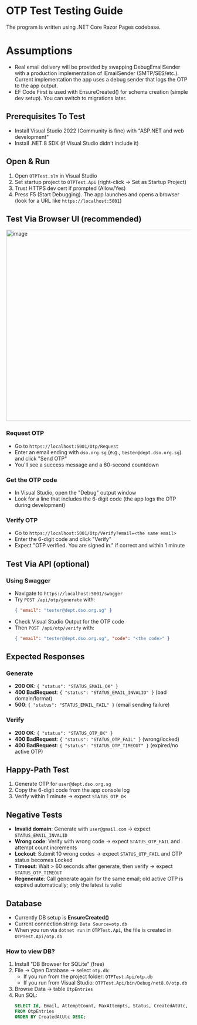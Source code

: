 # OTP Test Testing Guide

The program is written using .NET Core Razor Pages codebase.

# Assumptions

- Real email delivery will be provided by swapping DebugEmailSender with a production implementation of IEmailSender (SMTP/SES/etc.). Current implementation the app uses a debug sender that logs the OTP to the app output.
- EF Code First is used with EnsureCreated() for schema creation (simple dev setup). You can switch to migrations later.

## Prerequisites To Test

- Install Visual Studio 2022 (Community is fine) with "ASP.NET and web development"
- Install .NET 8 SDK (if Visual Studio didn't include it)

## Open & Run

1. Open `OTPTest.sln` in Visual Studio
2. Set startup project to `OTPTest.Api` (right-click → Set as Startup Project)
3. Trust HTTPS dev cert if prompted (Allow/Yes)
4. Press F5 (Start Debugging). The app launches and opens a browser (look for a URL like `https://localhost:5001`)

## Test Via Browser UI (recommended)

<img width="1541" height="522" alt="image" src="https://github.com/user-attachments/assets/025e5726-06b1-4406-8103-a849f9211575" />

### Request OTP
- Go to `https://localhost:5001/Otp/Request`
- Enter an email ending with `dso.org.sg` (e.g., `tester@dept.dso.org.sg`) and click "Send OTP"
- You'll see a success message and a 60-second countdown

### Get the OTP code
- In Visual Studio, open the "Debug" output window
- Look for a line that includes the 6-digit code (the app logs the OTP during development)

### Verify OTP
- Go to `https://localhost:5001/Otp/Verify?email=<the same email>`
- Enter the 6-digit code and click "Verify"
- Expect "OTP verified. You are signed in." if correct and within 1 minute

## Test Via API (optional)

### Using Swagger
- Navigate to `https://localhost:5001/swagger`
- Try `POST /api/otp/generate` with:
  ```json
  { "email": "tester@dept.dso.org.sg" }
  ```
- Check Visual Studio Output for the OTP code
- Then `POST /api/otp/verify` with:
  ```json
  { "email": "tester@dept.dso.org.sg", "code": "<the code>" }
  ```

## Expected Responses

### Generate
- **200 OK**: `{ "status": "STATUS_EMAIL_OK" }`
- **400 BadRequest**: `{ "status": "STATUS_EMAIL_INVALID" }` (bad domain/format)
- **500**: `{ "status": "STATUS_EMAIL_FAIL" }` (email sending failure)

### Verify
- **200 OK**: `{ "status": "STATUS_OTP_OK" }`
- **400 BadRequest**: `{ "status": "STATUS_OTP_FAIL" }` (wrong/locked)
- **400 BadRequest**: `{ "status": "STATUS_OTP_TIMEOUT" }` (expired/no active OTP)

## Happy-Path Test

1. Generate OTP for `user@dept.dso.org.sg`
2. Copy the 6-digit code from the app console log
3. Verify within 1 minute → expect `STATUS_OTP_OK`

## Negative Tests

- **Invalid domain**: Generate with `user@gmail.com` → expect `STATUS_EMAIL_INVALID`
- **Wrong code**: Verify with wrong code → expect `STATUS_OTP_FAIL` and attempt count increments
- **Lockout**: Submit 10 wrong codes → expect `STATUS_OTP_FAIL` and OTP status becomes Locked
- **Timeout**: Wait > 60 seconds after generate, then verify → expect `STATUS_OTP_TIMEOUT`
- **Regenerate**: Call generate again for the same email; old active OTP is expired automatically; only the latest is valid

## Database

- Currently DB setup is **EnsureCreated()**
- Current connection string: `Data Source=otp.db`
- When you run via `dotnet run` in `OTPTest.Api`, the file is created in `OTPTest.Api/otp.db`

### How to view DB?

1. Install "DB Browser for SQLite" (free)
2. File → Open Database → select `otp.db`:
   - If you run from the project folder: `OTPTest.Api/otp.db`
   - If you run from Visual Studio: `OTPTest.Api/bin/Debug/net8.0/otp.db`
3. Browse Data → table `OtpEntries`
4. Run SQL:
   ```sql
   SELECT Id, Email, AttemptCount, MaxAttempts, Status, CreatedAtUtc, ExpiresAtUtc 
   FROM OtpEntries 
   ORDER BY CreatedAtUtc DESC;
   ```
